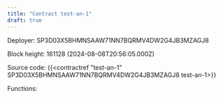 ```yaml
---
title: "Contract test-an-1"
draft: true
---
```

Deployer: SP3D03X5BHMNSAAW71NN7BQRMV4DW2G4JB3MZAGJ8


 



Block height: 161128 (2024-08-08T20:56:05.000Z)

Source code: {{<contractref "test-an-1" SP3D03X5BHMNSAAW71NN7BQRMV4DW2G4JB3MZAGJ8 test-an-1>}}

Functions:


